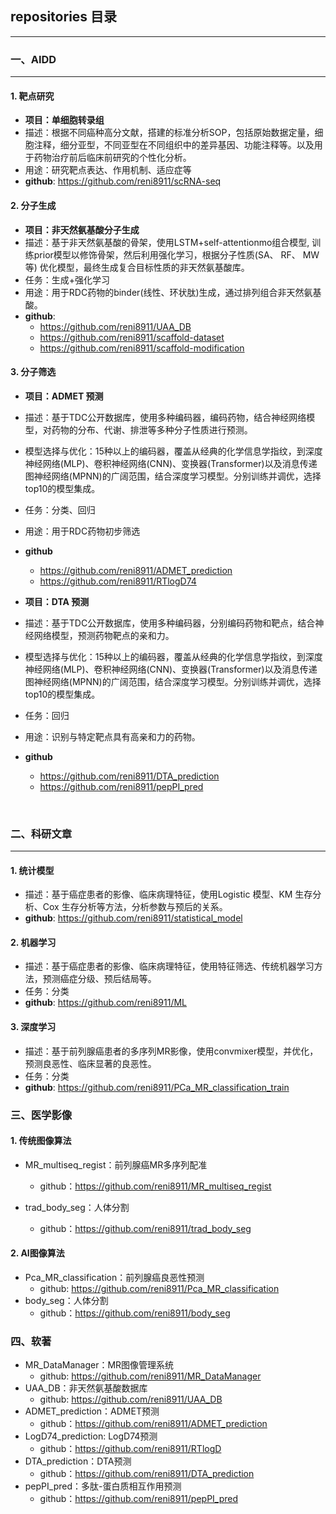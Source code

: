 ## repositories 目录
---
### 一、AIDD
----------------
#### 1. 靶点研究
- **项目：单细胞转录组**
- 描述：根据不同癌种高分文献，搭建的标准分析SOP，包括原始数据定量，细胞注释，细分亚型，不同亚型在不同组织中的差异基因、功能注释等。以及用于药物治疗前后临床前研究的个性化分析。
- 用途：研究靶点表达、作用机制、适应症等
- **github**: https://github.com/reni8911/scRNA-seq

#### 2. 分子生成
- **项目：非天然氨基酸分子生成**
- 描述：基于非天然氨基酸的骨架，使用LSTM+self-attentionmo组合模型, 训练prior模型以修饰骨架，然后利用强化学习，根据分子性质(SA、 RF、 MW等) 优化模型，最终生成复合目标性质的非天然氨基酸库。
- 任务：生成+强化学习
- 用途：用于RDC药物的binder(线性、环状肽)生成，通过排列组合非天然氨基酸。
- **github**: 
  - https://github.com/reni8911/UAA_DB
  - https://github.com/reni8911/scaffold-dataset
  - https://github.com/reni8911/scaffold-modification



#### 3. 分子筛选
- **项目：ADMET 预测**
- 描述：基于TDC公开数据库，使用多种编码器，编码药物，结合神经网络模型，对药物的分布、代谢、排泄等多种分子性质进行预测。
- 模型选择与优化：15种以上的编码器，覆盖从经典的化学信息学指纹，到深度神经网络(MLP)、卷积神经网络(CNN)、变换器(Transformer)以及消息传递图神经网络(MPNN)的广阔范围，结合深度学习模型。分别训练并调优，选择top10的模型集成。
- 任务：分类、回归
- 用途：用于RDC药物初步筛选

- **github**
  - https://github.com/reni8911/ADMET_prediction
  - https://github.com/reni8911/RTlogD74
  
  
- **项目：DTA 预测**
- 描述：基于TDC公开数据库，使用多种编码器，分别编码药物和靶点，结合神经网络模型，预测药物靶点的亲和力。
- 模型选择与优化：15种以上的编码器，覆盖从经典的化学信息学指纹，到深度神经网络(MLP)、卷积神经网络(CNN)、变换器(Transformer)以及消息传递图神经网络(MPNN)的广阔范围，结合深度学习模型。分别训练并调优，选择top10的模型集成。
- 任务：回归
- 用途：识别与特定靶点具有高亲和力的药物。
- **github**
  - https://github.com/reni8911/DTA_prediction
  - https://github.com/reni8911/pepPI_pred    
<br>



### 二、科研文章
---
#### 1. 统计模型
- 描述：基于癌症患者的影像、临床病理特征，使用Logistic 模型、KM 生存分析、Cox 生存分析等方法，分析参数与预后的关系。
- **github**: https://github.com/reni8911/statistical_model

#### 2. 机器学习
- 描述：基于癌症患者的影像、临床病理特征，使用特征筛选、传统机器学习方法，预测癌症分级、预后结局等。
- 任务：分类
- **github**: https://github.com/reni8911/ML

#### 3. 深度学习
- 描述：基于前列腺癌患者的多序列MR影像，使用convmixer模型，并优化，预测良恶性、临床显著的良恶性。
- 任务：分类
- **github**: https://github.com/reni8911/PCa_MR_classification_train


### 三、医学影像
#### 1. 传统图像算法
- MR_multiseq_regist：前列腺癌MR多序列配准
  - github：https://github.com/reni8911/MR_multiseq_regist

- trad_body_seg：人体分割
  - github：https://github.com/reni8911/trad_body_seg
  

#### 2. AI图像算法
- Pca_MR_classification：前列腺癌良恶性预测
  - github: https://github.com/reni8911/Pca_MR_classification
- body_seg：人体分割
  - github：https://github.com/reni8911/body_seg


### 四、软著
- MR_DataManager：MR图像管理系统
  - github: https://github.com/reni8911/MR_DataManager
- UAA_DB：非天然氨基酸数据库
  - github: https://github.com/reni8911/UAA_DB
- ADMET_prediction：ADMET预测
  - github：https://github.com/reni8911/ADMET_prediction
- LogD74_prediction: LogD74预测
  - github：https://github.com/reni8911/RTlogD
- DTA_prediction：DTA预测
  - github：https://github.com/reni8911/DTA_prediction
- pepPI_pred：多肽-蛋白质相互作用预测
  - github：https://github.com/reni8911/pepPI_pred

